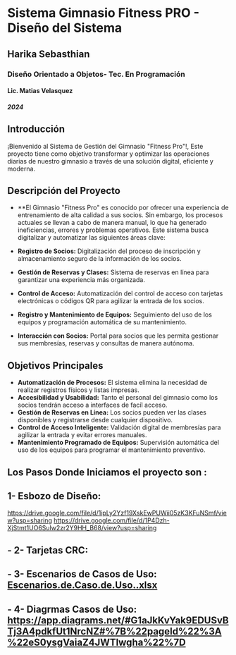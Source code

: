 # Sistema Gimnasio Fitness PRO - Diseño del Sistema
## Harika Sebasthian
### Diseño Orientado a Objetos- Tec. En Programación
#### Lic. Matias Velasquez
##### 2024
###
## Introducción
¡Bienvenido al Sistema de Gestión del Gimnasio "Fitness Pro"!, Este proyecto tiene como objetivo transformar y optimizar las operaciones diarias de nuestro gimnasio a través de una solución digital, eficiente y moderna.

## Descripción del Proyecto

- **El Gimnasio "Fitness Pro" es conocido por ofrecer una experiencia de entrenamiento de alta calidad a sus socios. Sin embargo, los procesos actuales se llevan a cabo de manera manual, lo que ha generado ineficiencias, errores y problemas operativos. Este sistema busca digitalizar y automatizar las siguientes áreas clave:

- **Registro de Socios:** Digitalización del proceso de inscripción y almacenamiento seguro de la información de los socios.
- **Gestión de Reservas y Clases:** Sistema de reservas en línea para garantizar una experiencia más organizada.
- **Control de Acceso:** Automatización del control de acceso con tarjetas electrónicas o códigos QR para agilizar la entrada de los socios.
- **Registro y Mantenimiento de Equipos:** Seguimiento del uso de los equipos y programación automática de su mantenimiento.
- **Interacción con Socios:** Portal para socios que les permita gestionar sus membresías, reservas y consultas de manera autónoma.

## Objetivos Principales

- **Automatización de Procesos:** El sistema elimina la necesidad de realizar registros físicos y listas impresas.
- **Accesibilidad y Usabilidad:** Tanto el personal del gimnasio como los socios tendrán acceso a interfaces de facíl acceso.
- **Gestión de Reservas en Línea:** Los socios pueden ver las clases disponibles y registrarse desde cualquier dispositivo.
- **Control de Acceso Inteligente:** Validación digital de membresías para agilizar la entrada y evitar errores manuales.
- **Mantenimiento Programado de Equipos:** Supervisión automática del uso de los equipos para programar el mantenimiento preventivo.
## Los Pasos Donde Iniciamos el proyecto son :
## **1- Esbozo de Diseño:** 
https://drive.google.com/file/d/1ipLy2Yzf19XskEwPUWii05zK3KFuNSmf/view?usp=sharing
https://drive.google.com/file/d/1P4Dzh-XjStmt1UO6Sulw2zr2Y9HH_B68/view?usp=sharing                                

## - **2- Tarjetas CRC:** 


## - **3- Escenarios de Casos de Uso:** [Escenarios.de.Caso.de.Uso..xlsx](https://github.com/user-attachments/files/16956093/Escenarios.de.Caso.de.Uso.xlsx)
## - **4- Diagrmas Casos de Uso:** https://app.diagrams.net/#G1aJkKvYak9EDUSvBTj3A4pdkfUt1NrcNZ#%7B%22pageId%22%3A%22eS0ysgVaiaZ4JWTlwgha%22%7D
